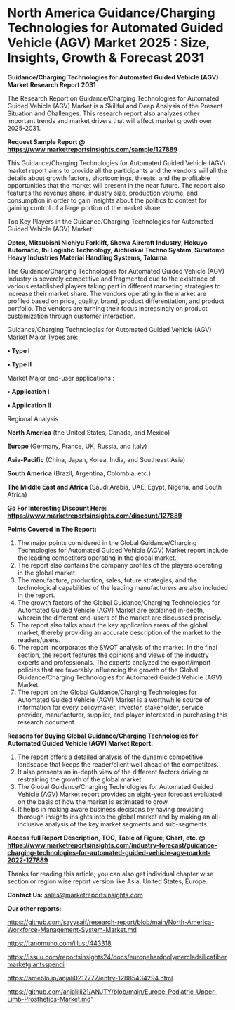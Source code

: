 # North America Guidance/Charging Technologies for Automated Guided Vehicle (AGV) Market 2025 : Size, Insights, Growth & Forecast 2031

<strong>Guidance/Charging Technologies for Automated Guided Vehicle (AGV) Market Research Report 2031</strong>

The Research Report on Guidance/Charging Technologies for Automated Guided Vehicle (AGV) Market is a Skillful and Deep Analysis of the Present Situation and Challenges. This research report also analyzes other important trends and market drivers that will affect market growth over 2025-2031.

<strong>Request Sample Report @ <a href=https://www.marketreportsinsights.com/sample/127889>https://www.marketreportsinsights.com/sample/127889</a></strong>

This Guidance/Charging Technologies for Automated Guided Vehicle (AGV) market report aims to provide all the participants and the vendors will all the details about growth factors, shortcomings, threats, and the profitable opportunities that the market will present in the near future. The report also features the revenue share, industry size, production volume, and consumption in order to gain insights about the politics to contest for gaining control of a large portion of the market share.

Top Key Players in the Guidance/Charging Technologies for Automated Guided Vehicle (AGV) Market:

<strong>Optex, Mitsubishi Nichiyu Forklift, Showa Aircraft Industry, Hokuyo Automatic, Ihi Logistic Technology, Aichikikai Techno System, Sumitomo Heavy Industries Material Handling Systems, Takuma</strong>

The Guidance/Charging Technologies for Automated Guided Vehicle (AGV) Industry is severely competitive and fragmented due to the existence of various established players taking part in different marketing strategies to increase their market share. The vendors operating in the market are profiled based on price, quality, brand, product differentiation, and product portfolio. The vendors are turning their focus increasingly on product customization through customer interaction.

Guidance/Charging Technologies for Automated Guided Vehicle (AGV) Market Major Types are:

<strong>• Type I

• Type II</strong>

Market Major end-user applications :

<strong>• Application I

• Application II</strong>

Regional Analysis

</u><strong><b>North America</b></strong> (the United States, Canada, and Mexico)

<strong><b>Europe </b></strong>(Germany, France, UK, Russia, and Italy)

<strong><b>Asia-Pacific</b></strong> (China, Japan, Korea, India, and Southeast Asia)

<strong><b>South America</b></strong> (Brazil, Argentina, Colombia, etc.)

<strong><b>The Middle East and Africa</b></strong> (Saudi Arabia, UAE, Egypt, Nigeria, and South Africa)

<strong>Go For Interesting Discount Here: <a href=https://www.marketreportsinsights.com/discount/127889>https://www.marketreportsinsights.com/discount/127889</a></strong>

<strong>Points Covered in The Report:</strong>
<ol>
  <li>The major points considered in the Global Guidance/Charging Technologies for Automated Guided Vehicle (AGV) Market report include the leading competitors operating in the global market.</li>
  <li>The report also contains the company profiles of the players operating in the global market.</li>
  <li>The manufacture, production, sales, future strategies, and the technological capabilities of the leading manufacturers are also included in the report.</li>
  <li>The growth factors of the Global Guidance/Charging Technologies for Automated Guided Vehicle (AGV) Market are explained in-depth, wherein the different end-users of the market are discussed precisely.</li>
  <li>The report also talks about the key application areas of the global market, thereby providing an accurate description of the market to the readers/users.</li>
  <li>The report incorporates the SWOT analysis of the market. In the final section, the report features the opinions and views of the industry experts and professionals. The experts analyzed the export/import policies that are favorably influencing the growth of the Global Guidance/Charging Technologies for Automated Guided Vehicle (AGV) Market.</li>
  <li>The report on the Global Guidance/Charging Technologies for Automated Guided Vehicle (AGV) Market is a worthwhile source of information for every policymaker, investor, stakeholder, service provider, manufacturer, supplier, and player interested in purchasing this research document.</li>
</ol>
<strong>Reasons for Buying Global Guidance/Charging Technologies for Automated Guided Vehicle (AGV) Market Report:</strong>

<ol>
  <li>The report offers a detailed analysis of the dynamic competitive landscape that keeps the reader/client well ahead of the competitors.</li>
  <li>It also presents an in-depth view of the different factors driving or restraining the growth of the global market.</li>
  <li>The Global Guidance/Charging Technologies for Automated Guided Vehicle (AGV) Market report provides an eight-year forecast evaluated on the basis of how the market is estimated to grow.</li>
  <li>It helps in making aware business decisions by having providing thorough insights insights into the global market and by making an all-inclusive analysis of the key market segments and sub-segments.</li>
</ol>
<strong>Access full Report Description, TOC, Table of Figure, Chart, etc. @ <a href=https://www.marketreportsinsights.com/industry-forecast/guidance-charging-technologies-for-automated-guided-vehicle-agv-market-2022-127889>https://www.marketreportsinsights.com/industry-forecast/guidance-charging-technologies-for-automated-guided-vehicle-agv-market-2022-127889</a></strong>


Thanks for reading this article; you can also get individual chapter wise section or region wise report version like Asia, United States, Europe.

<strong>Contact Us:</strong>
sales@marketreportsinsights.com

<strong>Our other reports:</strong>

<a href=https://github.com/sayysaif/research-report/blob/main/North-America-Workforce-Management-System-Market.md>https://github.com/sayysaif/research-report/blob/main/North-America-Workforce-Management-System-Market.md</a>

<a href=https://tanomuno.com/illust/443318>https://tanomuno.com/illust/443318</a>

<a href=https://issuu.com/reportsinsights24/docs/europehardpolymercladsilicafibermarketgiantsspendi>https://issuu.com/reportsinsights24/docs/europehardpolymercladsilicafibermarketgiantsspendi</a>

<a href=https://ameblo.jp/anjali0217777/entry-12885434294.html>https://ameblo.jp/anjali0217777/entry-12885434294.html</a>

<a href=https://github.com/anjaliiii21/ANJTY/blob/main/Europe-Pediatric-Upper-Limb-Prosthetics-Market.md>https://github.com/anjaliiii21/ANJTY/blob/main/Europe-Pediatric-Upper-Limb-Prosthetics-Market.md</a>"

